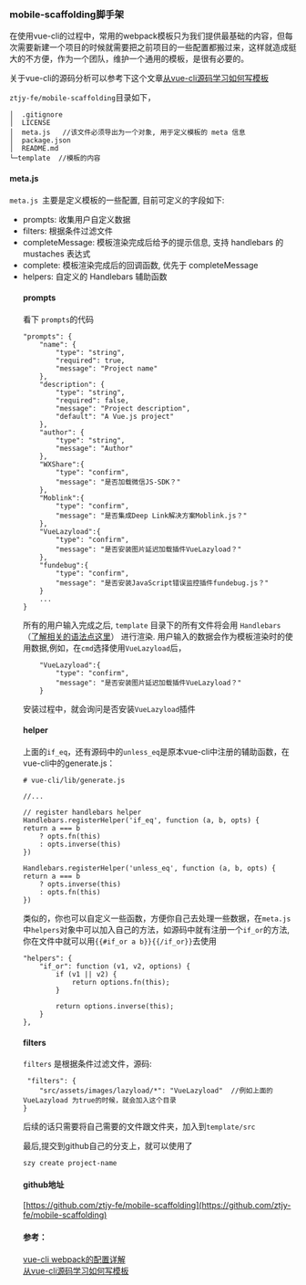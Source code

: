 ### mobile-scaffolding脚手架

在使用vue-cli的过程中，常用的webpack模板只为我们提供最基础的内容，但每次需要新建一个项目的时候就需要把之前项目的一些配置都搬过来，这样就造成挺大的不方便，作为一个团队，维护一个通用的模板，是很有必要的。  

关于vue-cli的源码分析可以参考下这个文章[从vue-cli源码学习如何写模板](https://github.com/dwqs/blog/issues/56 )  


``ztjy-fe/mobile-scaffolding``目录如下，

```
│  .gitignore
│  LICENSE
│  meta.js   //该文件必须导出为一个对象, 用于定义模板的 meta 信息
│  package.json
│  README.md
└─template  //模板的内容
```
#### meta.js

``meta.js ``主要是定义模板的一些配置, 目前可定义的字段如下:

- prompts<Object>: 收集用户自定义数据
- filters<Object>: 根据条件过滤文件
- completeMessage<String>: 模板渲染完成后给予的提示信息, 支持 handlebars 的 mustaches 表达式
- complete<Function>: 模板渲染完成后的回调函数, 优先于 completeMessage
- helpers<Object>: 自定义的 Handlebars 辅助函数

#### prompts

看下 ``prompts``的代码
```
"prompts": {
	"name": {
		"type": "string",
		"required": true,
		"message": "Project name"  
	},
	"description": {  
		"type": "string",
		"required": false,
		"message": "Project description",
		"default": "A Vue.js project"
	},
	"author": {
		"type": "string",
		"message": "Author"
	},
	"WXShare":{
		"type": "confirm",
		"message": "是否加载微信JS-SDK？"
	},
	"Moblink":{
		"type": "confirm",
		"message": "是否集成Deep Link解决方案Moblink.js？"
	},
	"VueLazyload":{
		"type": "confirm",
		"message": "是否安装图片延迟加载插件VueLazyload？"
	},
	"fundebug":{
		"type": "confirm",
		"message": "是否安装JavaScript错误监控插件fundebug.js？"
	}
	...
}

```
所有的用户输入完成之后, ``template`` 目录下的所有文件将会用 ``Handlebars``（[了解相关的语法点这里](http://handlebarsjs.com/)） 进行渲染. 用户输入的数据会作为模板渲染时的使用数据,例如，在``cmd``选择使用``VueLazyload``后，

```
	"VueLazyload":{
		"type": "confirm",
		"message": "是否安装图片延迟加载插件VueLazyload？"
	}
```

安装过程中，就会询问是否安装``VueLazyload``插件


#### helper

上面的``if_eq``，还有源码中的``unless_eq``是原本vue-cli中注册的辅助函数，在vue-cli中的generate.js：

```
# vue-cli/lib/generate.js

//...

// register handlebars helper
Handlebars.registerHelper('if_eq', function (a, b, opts) {
return a === b
	? opts.fn(this)
	: opts.inverse(this)
})

Handlebars.registerHelper('unless_eq', function (a, b, opts) {
return a === b
	? opts.inverse(this)
	: opts.fn(this)
})
```
类似的，你也可以自定义一些函数，方便你自己去处理一些数据，在``meta.js``中``helpers``对象中可以加入自己的方法，如源码中就有注册一个``if_or``的方法,你在文件中就可以用``{{#if_or a b}}{{/if_or}}``去使用

```
"helpers": {
	"if_or": function (v1, v2, options) {
		if (v1 || v2) {
			return options.fn(this);
		}

		return options.inverse(this);
	}
},
```

#### filters
``filters`` 是根据条件过滤文件，源码:
```
 "filters": {
	"src/assets/images/lazyload/*": "VueLazyload"  //例如上面的 VueLazyload 为true的时候，就会加入这个目录
}
```
后续的话只需要将自己需要的文件跟文件夹，加入到``template/src``

最后,提交到github自己的分支上，就可以使用了

```
szy create project-name

```
#### github地址
[https://github.com/ztjy-fe/mobile-scaffolding](https://github.com/ztjy-fe/mobile-scaffolding)

#### 参考：  
[vue-cli webpack的配置详解](http://blog.csdn.net/hongchh/article/details/55113751 )  
[从vue-cli源码学习如何写模板 ](https://github.com/dwqs/blog/issues/56)  
